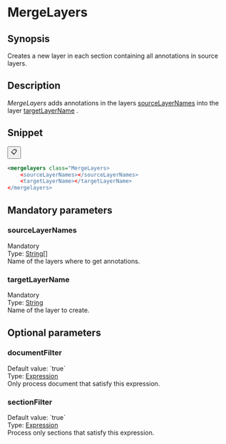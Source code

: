 <h1 class="module">MergeLayers</h1>

## Synopsis

Creates a new layer in each section containing all annotations in source layers.

## Description

 *MergeLayers* adds annotations in the layers <a href="#sourceLayerNames" class="param">sourceLayerNames</a> into the layer <a href="#targetLayerName" class="param">targetLayerName</a> .

## Snippet



<button class="copy-code-button" title="Copy to clipboard" onclick="copy_code(this)">📋</button>
```xml
<mergelayers class="MergeLayers>
    <sourceLayerNames></sourceLayerNames>
    <targetLayerName></targetLayerName>
</mergelayers>
```

## Mandatory parameters

<h3 id="sourceLayerNames" class="param">sourceLayerNames</h3>

<div class="param-level param-level-mandatory">Mandatory
</div>
<div class="param-type">Type: <a href="../converter/java.lang.String%5B%5D" class="converter">String[]</a>
</div>
Name of the layers where to get annotations.

<h3 id="targetLayerName" class="param">targetLayerName</h3>

<div class="param-level param-level-mandatory">Mandatory
</div>
<div class="param-type">Type: <a href="../converter/java.lang.String" class="converter">String</a>
</div>
Name of the layer to create.

## Optional parameters

<h3 id="documentFilter" class="param">documentFilter</h3>

<div class="param-level param-level-default-value">Default value: `true`
</div>
<div class="param-type">Type: <a href="../converter/fr.inra.maiage.bibliome.alvisnlp.core.corpus.expressions.Expression" class="converter">Expression</a>
</div>
Only process document that satisfy this expression.

<h3 id="sectionFilter" class="param">sectionFilter</h3>

<div class="param-level param-level-default-value">Default value: `true`
</div>
<div class="param-type">Type: <a href="../converter/fr.inra.maiage.bibliome.alvisnlp.core.corpus.expressions.Expression" class="converter">Expression</a>
</div>
Process only sections that satisfy this expression.

